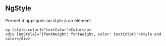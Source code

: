 ## NgStyle

Permet d'appliquer un style à un élément

    <p [style.color]="textColor">Color</p>
    <div [ngStyle]="{fontWeight: fontWeight, color: textColor}">Style and color</div>

